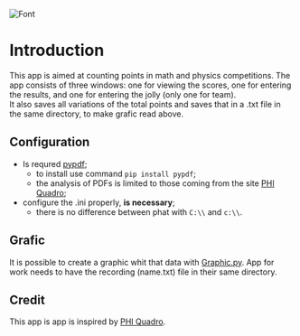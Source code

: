 ![Font](https://github.com/AsrtoMichi/MathScore/assets/146475341/5a9a03e5-f449-4fc1-b5a7-84d55af7ac5b)
# Introduction
This app is aimed at counting points in math and physics competitions.
The app consists of three windows: one for viewing the scores, one for entering the results, and one for entering the jolly (only one for team).  
It also saves all variations of the total points and saves that in a .txt file in the same directory, to make grafic read above.

## Configuration
- Is requred [pypdf](https://pypi.org/project/pypdf/);
  - to install use command `pip install pypdf`;
  - the analysis of PDFs is limited to those coming from the site [PHI Quadro](https://www.phiquadro.it/index.php);
- configure the .ini properly, **is necessary**;
  - there is no difference between phat with `C:\\` and `c:\\`.

## Grafic
It is possible to create a graphic whit that data with [Graphic.py](https://github.com/AsrtoMichi/MathScore/tree/Grafic). 
App for work needs to have the recording (name.txt) file in their same directory.

## Credit
This app is app is inspired by [PHI Quadro](https://www.phiquadro.it/index.php).
